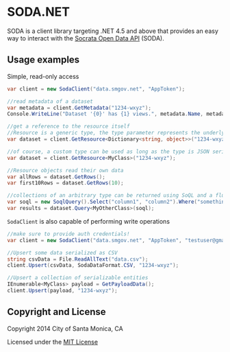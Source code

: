 # SODA.NET

SODA is a client library targeting .NET 4.5 and above that provides an easy way to interact with the
[Socrata Open Data API](http://dev.socrata.com) (SODA).

## Usage examples

Simple, read-only access

```c#
var client = new SodaClient("data.smgov.net", "AppToken");

//read metadata of a dataset
var metadata = client.GetMetadata("1234-wxyz");
Console.WriteLine("Dataset '{0}' has {1} views.", metadata.Name, metadata.ViewsCount);

//get a reference to the resource itself
//Resource is a generic type, the type parameter represents the underlying rows of the resource
var dataset = client.GetResource<Dictionary<string, object>>("1234-wxyz");

//of course, a custom type can be used as long as the type is JSON serializable.
var dataset = client.GetResource<MyClass>("1234-wxyz");

//Resource objects read their own data
var allRows = dataset.GetRows();
var first10Rows = dataset.GetRows(10);

//collections of an arbitrary type can be returned using SoQL and a fluent query building syntax
var soql = new SoqlQuery().Select("column1", "column2").Where("something > nothing").Group("column3");
var results = dataset.Query<MyOtherClass>(soql);
```

`SodaClient` is also capable of performing write operations

```c#
//make sure to provide auth credentials!
var client = new SodaClient("data.smgov.net", "AppToken", "testuser@gmail.com", "password");

//Upsert some data serialized as CSV
string csvData = File.ReadAllText("data.csv");
client.Upsert(csvData, SodaDataFormat.CSV, "1234-wxyz");

//Upsert a collection of serializable entities
IEnumerable<MyClass> payload = GetPayloadData();
client.Upsert(payload, "1234-wxyz");
```

## Copyright and License

Copyright 2014 City of Santa Monica, CA

Licensed under the [MIT License](https://github.com/CityOfSantaMonica/SODA.net/blob/master/LICENSE.txt)
